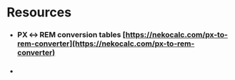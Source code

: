 # Resources

* ### PX ↔︎ REM conversion tables [https://nekocalc.com/px-to-rem-converter](https://nekocalc.com/px-to-rem-converter)
* ###
